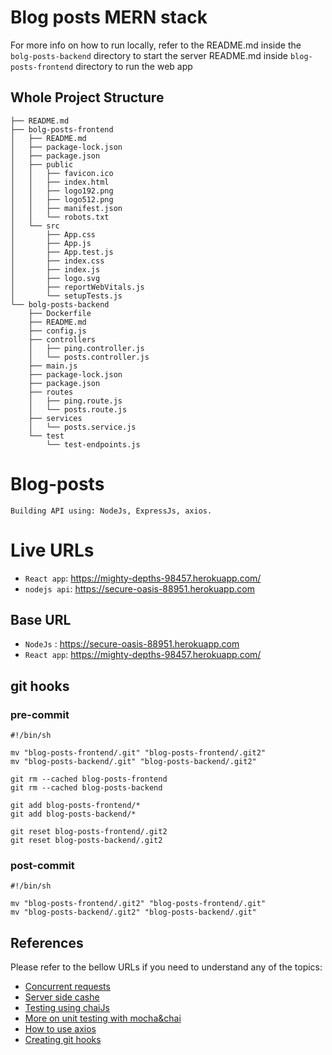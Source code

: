# Blog posts MERN stack
For more info on how to run locally, refer to the README.md inside the `bolg-posts-backend` directory to start the server README.md inside `blog-posts-frontend` directory to run the web app

## Whole Project Structure
```
├── README.md
├── bolg-posts-frontend
│   ├── README.md
│   ├── package-lock.json
│   ├── package.json
│   ├── public
│   │   ├── favicon.ico
│   │   ├── index.html
│   │   ├── logo192.png
│   │   ├── logo512.png
│   │   ├── manifest.json
│   │   └── robots.txt
│   └── src
│       ├── App.css
│       ├── App.js
│       ├── App.test.js
│       ├── index.css
│       ├── index.js
│       ├── logo.svg
│       ├── reportWebVitals.js
│       └── setupTests.js
└── bolg-posts-backend
    ├── Dockerfile
    ├── README.md
    ├── config.js
    ├── controllers
    │   ├── ping.controller.js
    │   └── posts.controller.js
    ├── main.js
    ├── package-lock.json
    ├── package.json
    ├── routes
    │   ├── ping.route.js
    │   └── posts.route.js
    ├── services
    │   └── posts.service.js
    └── test
        └── test-endpoints.js
```

# Blog-posts
```
Building API using: NodeJs, ExpressJs, axios.

```

# Live URLs
* `React app`: https://mighty-depths-98457.herokuapp.com/
* `nodejs api`: https://secure-oasis-88951.herokuapp.com


## Base URL
* `NodeJs` : https://secure-oasis-88951.herokuapp.com
* `React app`: https://mighty-depths-98457.herokuapp.com/

## git hooks
### pre-commit
```
#!/bin/sh

mv "blog-posts-frontend/.git" "blog-posts-frontend/.git2"
mv "blog-posts-backend/.git" "blog-posts-backend/.git2"

git rm --cached blog-posts-frontend
git rm --cached blog-posts-backend

git add blog-posts-frontend/*
git add blog-posts-backend/*

git reset blog-posts-frontend/.git2
git reset blog-posts-backend/.git2
```
### post-commit
```
#!/bin/sh

mv "blog-posts-frontend/.git2" "blog-posts-frontend/.git"
mv "blog-posts-backend/.git2" "blog-posts-backend/.git"
```
## References
Please refer to the bellow URLs if you need to understand any of the topics:
- [Concurrent requests](https://www.storyblok.com/tp/how-to-send-multiple-requests-using-axios)
- [Server side cashe](https://www.npmjs.com/package/apicache)
- [Testing using chaiJs](https://www.chaijs.com/)
- [More on unit testing with mocha&chai](https://buddy.works/guides/how-automate-nodejs-unit-tests-with-mocha-chai)
- [How to use axios](https://blog.logrocket.com/how-to-make-http-requests-like-a-pro-with-axios/)
- [Creating git hooks](https://stackoverflow.com/questions/34618950/git-ignore-git-folder)